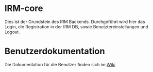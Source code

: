 # IRM-core
Dies ist der Grundstein des IRM Backends. Durchgeführt wird hier das Login, die Registration in der IRM DB, sowie Benutztereinstellungen und Logout.

# Benutzerdokumentation
Die Dokumentation für die Benutzer finden sich im [Wiki](https://github.com/ItalianRockMafia/core/wiki)

